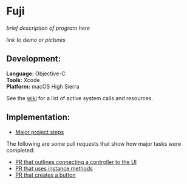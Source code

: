 # Fuji

_brief description of program here_

_link to demo or pictures_

## Development:

**Language:** Objective-C<br>
**Tools:** Xcode<br>
**Platform:** macOS High Sierra<br>

See the [wiki](https://github.com/LauraAubin/Fuji/wiki) for a list of active system calls and resources.

## Implementation:

- [Major project steps](https://github.com/LauraAubin/Fuji/issues/4)

The following are some pull requests that show how major tasks were completed:

- [PR that outlines connecting a controller to the UI](https://github.com/LauraAubin/Fuji/pull/9)
- [PR that uses instance methods](https://github.com/LauraAubin/Fuji/pull/12)
- [PR that creates a button](https://github.com/LauraAubin/Fuji/pull/14)
